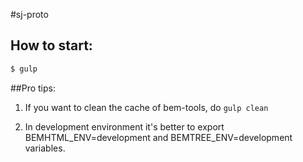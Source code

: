 #sj-proto

## How to start:

```bash
$ gulp
```

##Pro tips:

1. If you want to clean the cache of bem-tools, do `gulp clean`

2. In development environment it's better to export BEMHTML_ENV=development and BEMTREE_ENV=development variables.
